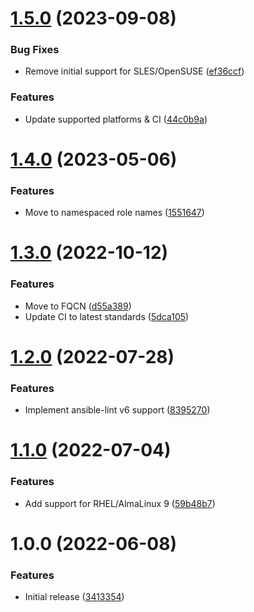 # [1.5.0](https://github.com/de-it-krachten/ansible-role-dovecot/compare/v1.4.0...v1.5.0) (2023-09-08)


### Bug Fixes

* Remove initial support for SLES/OpenSUSE ([ef36ccf](https://github.com/de-it-krachten/ansible-role-dovecot/commit/ef36ccffb5bef78a0d23d643252441a27e7b0a00))


### Features

* Update supported platforms & CI ([44c0b9a](https://github.com/de-it-krachten/ansible-role-dovecot/commit/44c0b9a9740895ef5b5a1516e9bf0b3eecb1a40c))

# [1.4.0](https://github.com/de-it-krachten/ansible-role-dovecot/compare/v1.3.0...v1.4.0) (2023-05-06)


### Features

* Move to namespaced role names ([1551647](https://github.com/de-it-krachten/ansible-role-dovecot/commit/15516476a65632aeb719f82bff2fcae83d9cc8f8))

# [1.3.0](https://github.com/de-it-krachten/ansible-role-dovecot/compare/v1.2.0...v1.3.0) (2022-10-12)


### Features

* Move to FQCN ([d55a389](https://github.com/de-it-krachten/ansible-role-dovecot/commit/d55a38935925d99bc840ac57264d7699c48d4d50))
* Update CI to latest standards ([5dca105](https://github.com/de-it-krachten/ansible-role-dovecot/commit/5dca10591a4eff39178ccda1810fde1542ac1cfe))

# [1.2.0](https://github.com/de-it-krachten/ansible-role-dovecot/compare/v1.1.0...v1.2.0) (2022-07-28)


### Features

* Implement ansible-lint v6 support ([8395270](https://github.com/de-it-krachten/ansible-role-dovecot/commit/839527038c7270320a5eb38cbe4652bce30c5005))

# [1.1.0](https://github.com/de-it-krachten/ansible-role-dovecot/compare/v1.0.0...v1.1.0) (2022-07-04)


### Features

* Add support for RHEL/AlmaLinux 9 ([59b48b7](https://github.com/de-it-krachten/ansible-role-dovecot/commit/59b48b7c3ec9096c2803ec1ed02011d13d4efa97))

# 1.0.0 (2022-06-08)


### Features

* Initial release ([3413354](https://github.com/de-it-krachten/ansible-role-dovecot/commit/3413354f7f86df3f976dc42742ee61f02882509f))
